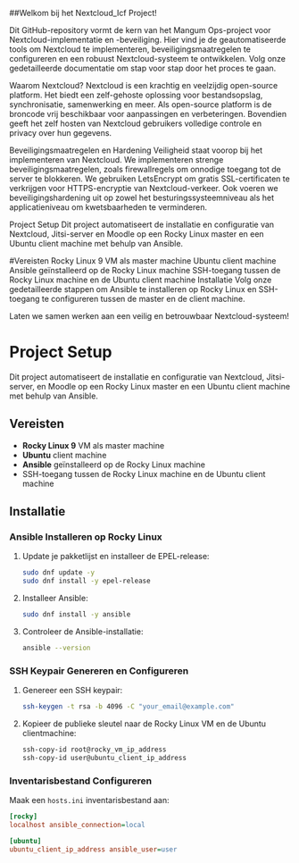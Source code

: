 ##Welkom bij het Nextcloud_Icf Project!


Dit GitHub-repository vormt de kern van het Mangum Ops-project voor Nextcloud-implementatie en -beveiliging. Hier vind je de geautomatiseerde tools om Nextcloud te implementeren, beveiligingsmaatregelen te configureren en een robuust Nextcloud-systeem te ontwikkelen. Volg onze gedetailleerde documentatie om stap voor stap door het proces te gaan.


Waarom Nextcloud?
Nextcloud is een krachtig en veelzijdig open-source platform. Het biedt een zelf-gehoste oplossing voor bestandsopslag, synchronisatie, samenwerking en meer. Als open-source platform is de broncode vrij beschikbaar voor aanpassingen en verbeteringen. Bovendien geeft het zelf hosten van Nextcloud gebruikers volledige controle en privacy over hun gegevens.


Beveiligingsmaatregelen en Hardening
Veiligheid staat voorop bij het implementeren van Nextcloud. We implementeren strenge beveiligingsmaatregelen, zoals firewallregels om onnodige toegang tot de server te blokkeren. We gebruiken LetsEncrypt om gratis SSL-certificaten te verkrijgen voor HTTPS-encryptie van Nextcloud-verkeer. Ook voeren we beveiligingshardening uit op zowel het besturingssysteemniveau als het applicatieniveau om kwetsbaarheden te verminderen.


Project Setup
Dit project automatiseert de installatie en configuratie van Nextcloud, Jitsi-server en Moodle op een Rocky Linux master en een Ubuntu client machine met behulp van Ansible.



#Vereisten
Rocky Linux 9 VM als master machine
Ubuntu client machine
Ansible geïnstalleerd op de Rocky Linux machine
SSH-toegang tussen de Rocky Linux machine en de Ubuntu client machine
Installatie
Volg onze gedetailleerde stappen om Ansible te installeren op Rocky Linux en SSH-toegang te configureren tussen de master en de client machine.

Laten we samen werken aan een veilig en betrouwbaar Nextcloud-systeem!

# Project Setup

Dit project automatiseert de installatie en configuratie van Nextcloud, Jitsi-server, en Moodle op een Rocky Linux master en een Ubuntu client machine met behulp van Ansible.

## Vereisten

- **Rocky Linux 9** VM als master machine
- **Ubuntu** client machine
- **Ansible** geïnstalleerd op de Rocky Linux machine
- SSH-toegang tussen de Rocky Linux machine en de Ubuntu client machine

## Installatie

### Ansible Installeren op Rocky Linux

1. Update je pakketlijst en installeer de EPEL-release:
    ```sh
    sudo dnf update -y
    sudo dnf install -y epel-release
    ```

2. Installeer Ansible:
    ```sh
    sudo dnf install -y ansible
    ```

3. Controleer de Ansible-installatie:
    ```sh
    ansible --version
    ```

### SSH Keypair Genereren en Configureren

1. Genereer een SSH keypair:
    ```sh
    ssh-keygen -t rsa -b 4096 -C "your_email@example.com"
    ```

2. Kopieer de publieke sleutel naar de Rocky Linux VM en de Ubuntu clientmachine:
    ```sh
    ssh-copy-id root@rocky_vm_ip_address
    ssh-copy-id user@ubuntu_client_ip_address
    ```

### Inventarisbestand Configureren

Maak een `hosts.ini` inventarisbestand aan:

```ini
[rocky]
localhost ansible_connection=local

[ubuntu]
ubuntu_client_ip_address ansible_user=user

















